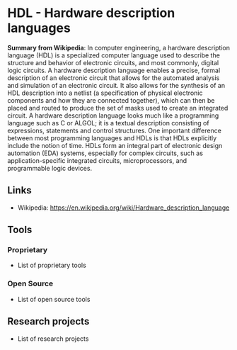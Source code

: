 # HDL - Hardware description languages
**Summary from Wikipedia**: 
In computer engineering, a hardware description language (HDL) is a specialized computer language used to describe the structure and behavior of electronic circuits, and most commonly, digital logic circuits.
A hardware description language enables a precise, formal description of an electronic circuit that allows for the automated analysis and simulation of an electronic circuit. It also allows for the synthesis of an HDL description into a netlist (a specification of physical electronic components and how they are connected together), which can then be placed and routed to produce the set of masks used to create an integrated circuit.
A hardware description language looks much like a programming language such as C or ALGOL; it is a textual description consisting of expressions, statements and control structures. One important difference between most programming languages and HDLs is that HDLs explicitly include the notion of time.
HDLs form an integral part of electronic design automation (EDA) systems, especially for complex circuits, such as application-specific integrated circuits, microprocessors, and programmable logic devices.

## Links
- Wikipedia: https://en.wikipedia.org/wiki/Hardware_description_language

## Tools

### Proprietary
- List of proprietary tools

### Open Source
- List of open source tools

## Research projects
- List of research projects
